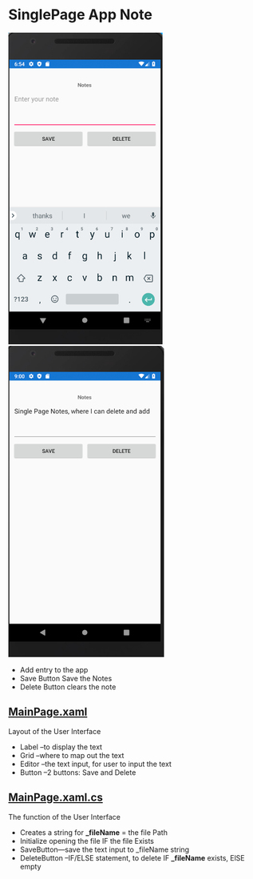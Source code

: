 # SinglePage App Note 
   ![single](https://github.com/thatssotome/Notes/blob/master/newapp.PNG)    ![single](https://github.com/thatssotome/Notes/blob/master/single_entry.PNG) 
* Add entry to the app 
* Save Button Save the Notes 
* Delete Button clears the note 

## [MainPage.xaml](https://github.com/thatssotome/Notes/blob/Singlepage/Notes/MainPage.xaml)
Layout of the User Interface 
* 	Label –to display the text 
* 	Grid –where to map out the text 
* 	Editor –the text input, for user to input the text 
* 	Button –2 buttons: Save and Delete 

## [MainPage.xaml.cs](https://github.com/thatssotome/Notes/blob/Singlepage/Notes/MainPage.xaml.cs)
The function of the User Interface 
* Creates a string for **_fileName** = the file Path 
* Initialize opening the file IF the file Exists 
* SaveButton—save the text input to _fileName string 
* DeleteButton –IF/ELSE statement, to delete IF **_fileName** exists, ElSE empty 
